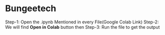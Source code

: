 # Bungeetech
Step-1: Open the .ipynb Mentioned in every File(Google Colab Link)
Step-2: We will find **Open in Colab** button then
Step-3: Run the file to get the output
